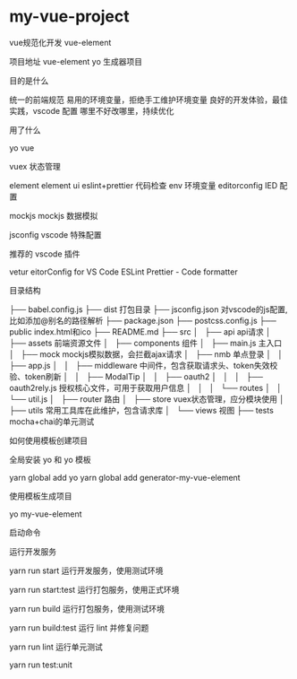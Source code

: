# my-vue-project
vue规范化开发
vue-element

项目地址
vue-element
yo 生成器项目



目的是什么



统一的前端规范
易用的环境变量，拒绝手工维护环境变量
良好的开发体验，最佳实践，vscode 配置
哪里不好改哪里，持续优化




用了什么



yo
vue

vuex 状态管理

element element ui
eslint+prettier 代码检查
env 环境变量
editorconfig IED 配置

mockjs mockjs 数据模拟

jsconfig vscode 特殊配置



推荐的 vscode 插件



vetur
eitorConfig for VS Code
ESLint
Prettier - Code formatter




目录结构

├── babel.config.js
├── dist                                    打包目录
├── jsconfig.json                           对vscode的js配置,比如添加@别名的路径解析
├── package.json
├── postcss.config.js
├── public                                  index.html和ico
├── README.md
├── src
│   ├── api                                 api请求
│   ├── assets                              前端资源文件
│   ├── components                              组件
│   ├── main.js                             主入口
│   ├── mock                                mockjs模拟数据，会拦截ajax请求
│   ├── nmb                                 单点登录
│   │   ├── app.js
│   │   ├── middleware                      中间件，包含获取请求头、token失效校验、token刷新
│   │   ├── ModalTip
│   │   ├── oauth2
│   │   │   ├── oauth2rely.js               授权核心文件，可用于获取用户信息
│   │   │   └── routes
│   │   └── util.js
│   ├── router                              路由
│   ├── store                               vuex状态管理，应分模块使用
│   ├── utils                               常用工具库在此维护，包含请求库
│   └── views                               视图
├── tests                                   mocha+chai的单元测试

如何使用模板创建项目


全局安装 yo 和 yo 模板


yarn global add yo
yarn global add generator-my-vue-element

使用模板生成项目


yo my-vue-element

启动命令

运行开发服务

yarn run start
运行开发服务，使用测试环境

yarn run start:test
运行打包服务，使用正式环境

yarn run build
运行打包服务，使用测试环境

yarn run build:test
运行 lint 并修复问题

yarn run lint
运行单元测试

yarn run test:unit

